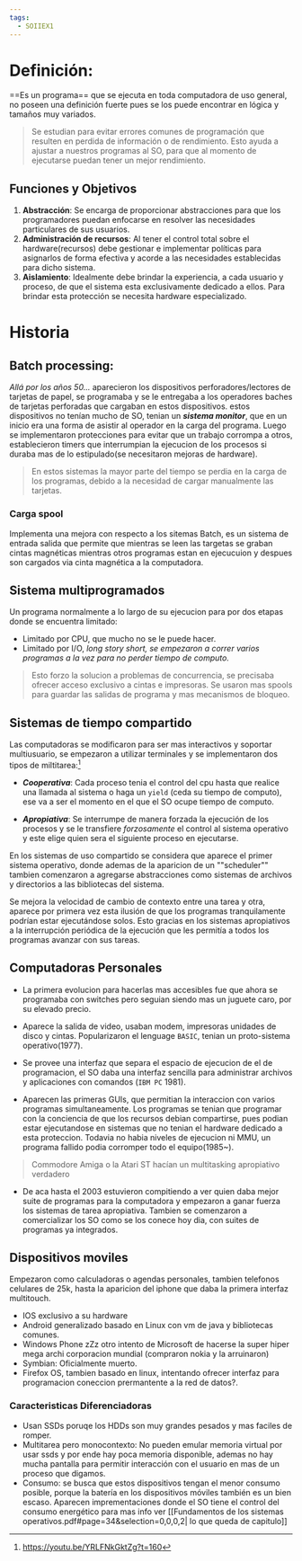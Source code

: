 ```yaml
---
tags:
  - SOIIEX1
---
```


# Definición:
==Es un programa== que se ejecuta en toda computadora de uso general, no poseen una definición fuerte pues se los puede encontrar en lógica y tamaños muy variados. 
> Se estudian para evitar errores comunes de programación que resulten en perdida de información o de rendimiento. Esto ayuda a ajustar a nuestros programas al SO, para que al momento de ejecutarse puedan tener un mejor rendimiento.

## Funciones y Objetivos
1. **Abstracción**: Se encarga de proporcionar abstracciones para que los programadores puedan enfocarse en resolver las necesidades particulares de sus usuarios.
2. **Administración de recursos**: Al tener el control total sobre el hardware(recursos) debe gestionar e implementar políticas para asignarlos de forma efectiva y acorde a las necesidades establecidas para dicho sistema.
3. **Aislamiento**: Idealmente debe brindar la experiencia, a cada usuario y proceso, de que el sistema esta exclusivamente dedicado a ellos. Para brindar esta protección se necesita hardware especializado. 

# Historia 

## Batch processing:

*Allá por los años 50...* aparecieron los dispositivos perforadores/lectores de tarjetas de papel, se programaba y se le entregaba a los operadores baches de tarjetas perforadas que cargaban en estos dispositivos.
estos dispositivos no tenían mucho de SO, tenian un ***sistema monitor***, que en un inicio era una forma de asistir al operador en la carga del programa. Luego se implementaron protecciones para evitar que un trabajo corrompa a otros, establecieron timers que interrumpian la ejecucion de los procesos si duraba mas de lo estipulado(se necesitaron mejoras de hardware).

> En estos sistemas la mayor parte del tiempo se perdia en la carga de los programas, debido a la necesidad de cargar manualmente las tarjetas.

### Carga spool
Implementa una mejora con respecto a los sitemas Batch, es un sistema de entrada salida que permite que mientras se leen las targetas se graban cintas magnéticas mientras otros programas estan en ejecucuion y despues son cargados via cinta magnética a la computadora.

## Sistema multiprogramados
Un programa normalmente a lo largo de su ejecucion para por dos etapas donde se encuentra limitado:
- Limitado por CPU, que mucho no se le puede hacer.
- Limitado por I/O, *long story short, se empezaron a correr varios programas a la vez para no perder tiempo de computo.*
> Esto forzo la solucion a problemas de concurrencia, se precisaba ofrecer acceso exclusivo a cintas e impresoras. Se usaron mas spools para guardar las salidas de programa y mas mecanismos de bloqueo.

## Sistemas de tiempo compartido
Las computadoras se modificaron para ser mas interactivos y soportar multiusuario, se empezaron a utilizar terminales y se implementaron dos tipos de miltitarea:[^1] 

- ***Cooperativa***: Cada proceso tenia el control del cpu hasta que realice una llamada al sistema o haga un `yield` (ceda su tiempo de computo), ese va a ser el momento en el que el SO ocupe tiempo de computo.

- ***Apropiativa***: Se interrumpe de manera forzada la ejecución de los procesos y se le transfiere *forzosamente* el control al sistema operativo y este elige quien sera el siguiente proceso en ejecutarse.

En los sistemas de uso compartido se considera que aparece el primer sistema operativo, donde ademas de la aparicion de un ""scheduler"" tambien comenzaron a agregarse abstracciones como sistemas de archivos y directorios a las bibliotecas del sistema.

Se mejora la velocidad de cambio de contexto entre una tarea y otra, aparece por primera vez esta ilusión de que los programas tranquilamente podrían estar ejecutándose solos. Esto gracias en los sistemas apropiativos a la interrupción periódica de la ejecución que les permitía a todos los programas avanzar con sus tareas.

## Computadoras Personales
- La primera evolucion para hacerlas mas accesibles fue que ahora se programaba con switches pero seguian siendo mas un juguete caro, por su elevado precio.

- Aparece la salida de video, usaban modem, impresoras unidades de disco y cintas. Popularizaron el lenguage `BASIC`, tenian un proto-sistema operativo(1977).

- Se provee una interfaz que separa el espacio de ejecucion de el de programacion, el SO daba una interfaz sencilla para administrar archivos y aplicaciones con comandos (`IBM PC` 1981).

- Aparecen las primeras GUIs, que permitian la interaccion con varios programas simultaneamente. Los programas se tenian que programar con la conciencia de que los recursos debian compartirse, pues podian estar ejecutandose en sistemas que no tenian el hardware dedicado a esta proteccion. Todavia no habia niveles de ejecucion ni MMU, un programa fallido podia corromper todo el equipo(1985~).
> Commodore Amiga o la Atari ST hacían un multitasking apropiativo verdadero
- De aca hasta el 2003 estuvieron compitiendo a ver quien daba mejor suite de programas para la computadora y empezaron a ganar fuerza los sistemas de tarea apropiativa. Tambien se comenzaron a comercializar los SO como se los conece hoy dia, con suites de programas ya integrados.
## Dispositivos moviles
Empezaron como calculadoras o agendas personales, tambien telefonos celulares de 25k, hasta la aparicion del iphone que daba la primera interfaz multitouch.

- IOS exclusivo a su hardware
- Android generalizado basado en Linux con vm de java y bibliotecas comunes.
- Windows Phone zZz otro intento de Microsoft de hacerse la super hiper mega archi corporacion mundial (compraron nokia y la arruinaron)
- Symbian: Oficialmente muerto.
- Firefox OS, tambien basado en linux, intentando ofrecer interfaz para programacion coneccion prermantente a la red de datos?.
### Caracteristicas Diferenciadoras
- Usan SSDs poruqe los HDDs son muy grandes pesados y mas faciles de romper.
- Multitarea pero monocontexto: No pueden emular memoria virtual por usar ssds y por ende hay poca memoria disponible, ademas no hay mucha pantalla para permitir interacción con el usuario en mas de un proceso que digamos.
- Consumo: se busca que estos dispositivos tengan el menor consumo posible, porque la batería en los dispositivos móviles también es un bien escaso. Aparecen imprementaciones donde el SO tiene el control del consumo energético
para mas info ver [[Fundamentos de los sistemas operativos.pdf#page=34&selection=0,0,0,2| lo que queda de capitulo]]





[^1]: https://youtu.be/YRLFNkGktZg?t=160




